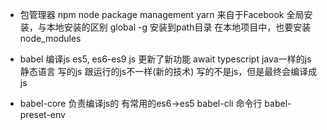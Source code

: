- 包管理器
    npm node package management
    yarn 来自于Facebook
    全局安装，与本地安装的区别
    global -g 安装到path目录
    在本地项目中，也要安装 node_modules

- babel 编译js
es5, es6-es9
js 更新了新功能 await
typescript java一样的js 静态语言
写的js 跟运行的js不一样(新的技术)
写的不是js，但是最终会编译成js
- babel-core 负责编译js的
  有常用的es6->es5 
  babel-cli 命令行
  babel-preset-env 